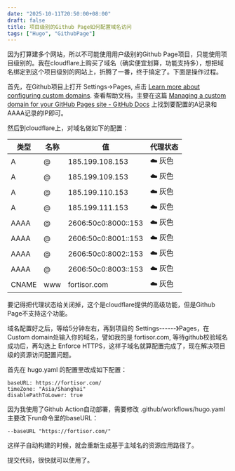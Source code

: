 ```yaml
---
date: "2025-10-11T20:50:00+08:00"
draft: false
title: 项目级别的Github Page如何配置域名访问
tags: ["Hugo", "GithubPage"]
---
```


因为打算建多个网站，所以不可能使用用户级别的Github Page项目，只能使用项目级别的。我在cloudflare上购买了域名（确实便宜划算，功能支持多），想把域名绑定到这个项目级别的网站上，折腾了一番，终于搞定了。下面是操作过程。
<!--more-->
首先，在Github项目上打开 Settings-\>Pages, 点击 [Learn more about configuring custom domains](https://docs.github.com/pages/configuring-a-custom-domain-for-your-github-pages-site). 查看帮助文档，主要在这篇 [Managing a custom domain for your GitHub Pages site - GitHub Docs](https://docs.github.com/en/pages/configuring-a-custom-domain-for-your-github-pages-site/managing-a-custom-domain-for-your-github-pages-site) 上找到要配置的A记录和AAAA记录的IP即可。

然后到cloudflare上，对域名做如下的配置：

| 类型  | 名称 | 值                  | 代理状态 |
|-------|------|---------------------|----------|
| A     | @    | 185.199.108.153     | ☁️ 灰色  |
| A     | @    | 185.199.109.153     | ☁️ 灰色  |
| A     | @    | 185.199.110.153     | ☁️ 灰色  |
| A     | @    | 185.199.111.153     | ☁️ 灰色  |
| AAAA  | @    | 2606:50c0:8000::153 | ☁️ 灰色  |
| AAAA  | @    | 2606:50c0:8001::153 | ☁️ 灰色  |
| AAAA  | @    | 2606:50c0:8002::153 | ☁️ 灰色  |
| AAAA  | @    | 2606:50c0:8003::153 | ☁️ 灰色  |
| CNAME | www  | fortisor.com        | ☁️ 灰色  |

要记得把代理状态给关闭掉，这个是cloudflare提供的高级功能，但是Github Page不支持这个功能。

域名配置好之后，等给5分钟左右，再到项目的 Settings------》Pages，在Custom domain处输入你的域名，譬如我的是 fortisor.com, 等待github校验域名成功后，再勾选上 Enforce HTTPS，这样子域名就算配置完成了，现在解决项目级的资源访问配置问题。

首先在 hugo.yaml 的配置里改成如下配置：

    baseURL: https://fortisor.com/
    timeZone: "Asia/Shanghai"
    disablePathToLower: true

因为我使用了Github Action自动部署，需要修改 .github/workflows/hugo.yaml
主要改下run命令里的baseURL：

    --baseURL "https://fortisor.com/"

这样子自动构建的时候，就会重新生成基于主域名的资源应用路径了。

提交代码，很快就可以使用了。
